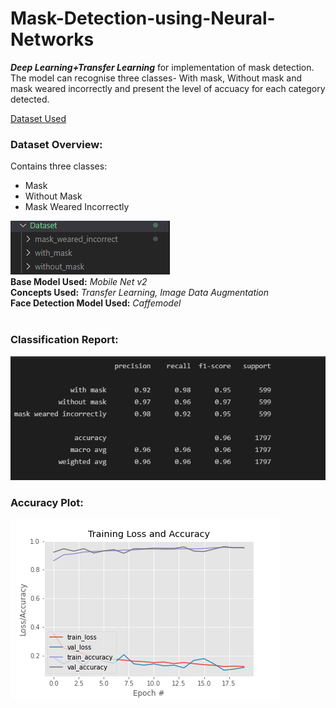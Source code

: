 # Mask-Detection-using-Neural-Networks
<b><i>Deep Learning+Transfer Learning</i></b> for implementation of mask detection. The model can recognise three classes- With mask, Without mask and mask weared incorrectly and present the level of accuacy for each category detected.

<a href="https://www.kaggle.com/vijaykumar1799/face-mask-detection">Dataset Used</a><br/>
<h3>Dataset Overview:</h3>
Contains three classes:
<ul><li>Mask</li><li>Without Mask</li><li>Mask Weared Incorrectly</li></ul>
<img src="https://github.com/ashishpoudel995/Mask-Detection-using-Neural-Networks/blob/main/images/dataset_overview.png"/>

<br/>
<b>Base Model Used:</b> <i>Mobile Net v2</i><br/>
<b>Concepts Used:</b> <i>Transfer Learning, Image Data Augmentation</i><br/>
<b>Face Detection Model Used:</b> <i>Caffemodel</i><br/>
<br/>
<h3>Classification Report:</h3>
<img src="https://github.com/ashishpoudel995/Mask-Detection-using-Neural-Networks/blob/main/images/classification_report.png"/>
<h3>Accuracy Plot:</h3>
<img src="https://github.com/ashishpoudel995/Mask-Detection-using-Neural-Networks/blob/main/images/plot_v2.png"/>
